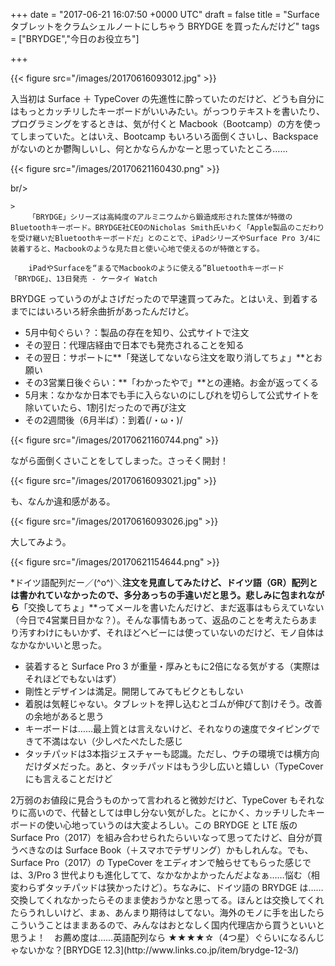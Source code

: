 
+++
date = "2017-06-21 16:07:50 +0000 UTC"
draft = false
title = "Surface タブレットをクラムシェルノートにしちゃう BRYDGE を買ったんだけど"
tags = ["BRYDGE","今日のお役立ち"]

+++


{{< figure src="/images/20170616093012.jpg"  >}}

入当初は Surface ＋ TypeCover の先進性に酔っていたのだけど、どうも自分にはもっとカッチリしたキーボードがいいみたい。がっつりテキストを書いたり、プログラミングをするときは、気が付くと Macbook（Bootcamp）の方を使ってしまっていた。とはいえ、Bootcamp もいろいろ面倒くさいし、Backspace がないのとか鬱陶しいし、何とかならんかなーと思っていたところ……

{{< figure src="/images/20170621160430.png"  >}}

br/>


    >
        「BRYDGE」シリーズは高純度のアルミニウムから鍛造成形された筐体が特徴のBluetoothキーボード。BRYDGE社CEOのNicholas Smith氏いわく「Apple製品のこだわりを受け継いだBluetoothキーボードだ」とのことで、iPadシリーズやSurface Pro 3/4に装着すると、Macbookのような見た目と使い心地で使えるのが特徴とする。

        iPadやSurfaceを“まるでMacbookのように使える”Bluetoothキーボード「BRYDGE」、13日発売 - ケータイ Watch
    
BRYDGE っていうのがよさげだったので早速買ってみた。とはいえ、到着するまでにはいろいろ紆余曲折があったんだけど。

<ul>
<li>5月中旬ぐらい？：製品の存在を知り、公式サイトで注文</li>
<li>その翌日：代理店経由で日本でも発売されることを知る</li>
<li>その翌日：サポートに**「発送してないなら注文を取り消してちょ」**とお願い</li>
<li>その3営業日後ぐらい：**「わかったやで」**との連絡。お金が返ってくる</li>
<li>5月末：なかなか日本でも手に入らないのにしびれを切らして公式サイトを除いていたら、1割引だったので再び注文</li>
<li>その2週間後（6月半ば）：到着(/・ω・)/</li>
</ul>

{{< figure src="/images/20170621160744.png"  >}}

ながら面倒くさいことをしてしまった。さっそく開封！

{{< figure src="/images/20170616093021.jpg"  >}}

も、なんか違和感がある。

{{< figure src="/images/20170616093026.jpg"  >}}

大してみよう。

{{< figure src="/images/20170621154644.png"  >}}

*ドイツ語配列だー／(^o^)＼**注文を見直してみたけど、ドイツ語（GR）配列とは書かれていなかったので、多分あっちの手違いだと思う。悲しみに包まれながら**「交換してちょ」**ってメールを書いたんだけど、まだ返事はもらえていない（今日で4営業日目かな？）。そんな事情もあって、返品のことを考えたらあまり汚すわけにもいかず、それほどヘビーには使っていないのだけど、モノ自体はなかなかいいと思った。

<ul>
<li>装着すると Surface Pro 3 が重量・厚みともに2倍になる気がする（実際はそれほどでもないはず）</li>
<li>剛性とデザインは満足。開閉してみてもビクともしない</li>
<li>着脱は気軽じゃない。タブレットを押し込むとゴムが伸びて割けそう。改善の余地があると思う</li>
<li>キーボードは……最上質とは言えないけど、それなりの速度でタイピングできて不満はない（少しぺたぺたした感じ</li>
<li>タッチパッドは3本指ジェスチャーも認識。ただし、ウチの環境では横方向だけダメだった。あと、タッチパッドはもう少し広いと嬉しい（TypeCover にも言えることだけど</li>
</ul>2万弱のお値段に見合うものかって言われると微妙だけど、TypeCover もそれなりに高いので、代替としては申し分ない気がした。とにかく、カッチリしたキーボードの使い心地っていうのは大変よろしい。この BRYDGE と LTE 版の Surface Pro（2017）を組み合わせられたらいいなって思ってたけど、自分が買うべきなのは Surface Book（＋スマホでテザリング）かもしれんな。でも、Surface Pro（2017）の TypeCover をエディオンで触らせてもらった感じでは、3/Pro 3 世代よりも進化してて、なかなかよかったんだよなぁ……悩む（相変わらずタッチパッドは狭かったけど）。ちなみに、ドイツ語の BRYDGE は……交換してくれなかったらそのまま使おうかなと思ってる。ほんとは交換してくれたらうれしいけど、まぁ、あんまり期待はしてない。海外のモノに手を出したらこういうことはままあるので、みんなはおとなしく国内代理店から買うといいと思うよ！　お薦め度は……英語配列なら ★★★★☆（4つ星）ぐらいになるんじゃないかな？[BRYDGE 12.3](http://www.links.co.jp/item/brydge-12-3/)


